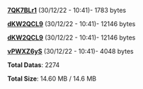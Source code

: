 [**7QK7BLr1**](/data/7QK7BLr1.txt) (30/12/22 - 10:41)- 1783 bytes

[**dKW2QCL9**](/data/dKW2QCL9.txt) (30/12/22 - 10:41)- 12146 bytes

[**dKW2QCL9**](/data/dKW2QCL9.txt) (30/12/22 - 10:41)- 12146 bytes

[**vPWXZ6yS**](/data/vPWXZ6yS.txt) (30/12/22 - 10:41)- 4048 bytes

**Total Datas**: 2274

**Total Size**: 14.60 MB / 14.6 MB